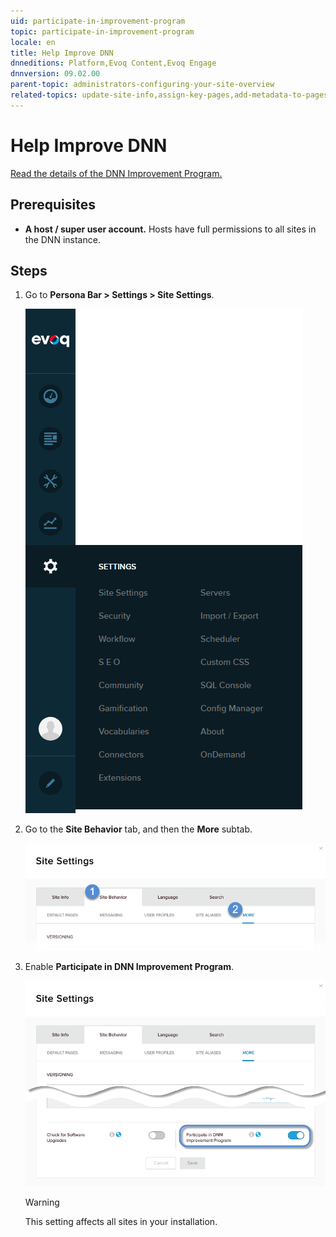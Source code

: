 ```yaml
---
uid: participate-in-improvement-program
topic: participate-in-improvement-program
locale: en
title: Help Improve DNN
dnneditions: Platform,Evoq Content,Evoq Engage
dnnversion: 09.02.00
parent-topic: administrators-configuring-your-site-overview
related-topics: update-site-info,assign-key-pages,add-metadata-to-pages,configure-messaging,access-web-config,configure-check-for-new-version,configure-html-editor,page-file-versioning,administrators-extensions-overview,administrators-connectors-overview,administrators-workflows-overview,administrators-search-overview,administrators-vocabularies-overview
---
```


# Help Improve DNN

[Read the details of the DNN Improvement Program.](http://www.dnnsoftware.com/dnn-improvement-program)

## Prerequisites

*   **A host / super user account.** Hosts have full permissions to all sites in the DNN instance.

## Steps

1.  Go to **Persona Bar \> Settings \> Site Settings**.
    
    ![Persona Bar > Settings > Site Settings](/images/scr-pbar-host-Settings-E91.png)
    
2.  Go to the **Site Behavior** tab, and then the **More** subtab.
    
    ![Site Behavior > More](/images/scr-pbtabs-host-Settings-SiteSettings-SiteBehavior-More-E90.png)
    
3.  Enable **Participate in DNN Improvement Program**.
    
      
    
    ![Site Settings > Site Behavior > More — Participate in DNN Improvement Program](/images/scr-SiteSettings-SiteBehavior-More-ImprovementProg.png)
    
      
    
    > [!Warning]
    > This setting affects all sites in your installation.